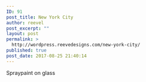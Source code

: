 ```yaml
---
ID: 91
post_title: New York City
author: reevel
post_excerpt: ""
layout: post
permalink: >
  http://wordpress.reevedesigns.com/new-york-city/
published: true
post_date: 2017-08-25 21:40:14
---
```

Spraypaint on glass
